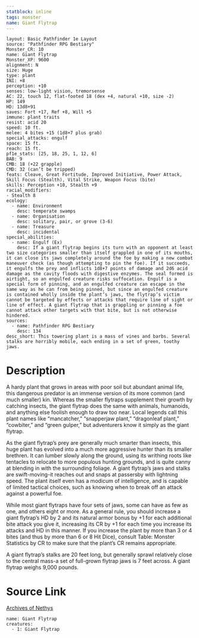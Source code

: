 ```yaml
---
statblock: inline
tags: monster
name: Giant Flytrap
---
```

```statblock
layout: Basic Pathfinder 1e Layout
source: "Pathfinder RPG Bestiary"
Monster_CR: 10
name: Giant Flytrap
Monster_XP: 9600
alignment: N
size: Huge
type: plant
INI: +8
perception: +10
senses: low-light vision, tremorsense
AC: 22, touch 12, flat-footed 18 (dex +4, natural +10, size -2)
HP: 149
HD: 13d8+91
saves: Fort +17, Ref +8, Will +5
immune: plant traits
resist: acid 20
speed: 10 ft.
melee: 4 bites +15 (1d8+7 plus grab)
special_attacks: engulf
space: 15 ft.
reach: 15 ft.
pf1e_stats: [25, 18, 25, 1, 12, 6]
BAB: 9
CMB: 18 (+22 grapple)
CMD: 32 (can’t be tripped)
feats: Cleave, Great Fortitude, Improved Initiative, Power Attack, Skill Focus (Stealth), Vital Strike, Weapon Focus (bite)
skills: Perception +10, Stealth +9
racial_modifiers:
- Stealth 8
ecology:
  - name: Environment
    desc: temperate swamps
  - name: Organisation
    desc: solitary, pair, or grove (3-6)
  - name: Treasure
    desc: incidental
special_abilities:
  - name: Engulf (Ex)
    desc: If a giant flytrap begins its turn with an opponent at least two size categories smaller than itself grappled in one of its mouths, it can close its jaws completely around the foe by making a new combat maneuver check (as though attempting to pin the foe). If it succeeds, it engulfs the prey and inflicts 1d8+7 points of damage and 2d6 acid damage as the cavity floods with digestive enzymes. The seal formed is airtight, so an engulfed creature risks suffocation. Engulf is a special form of pinning, and an engulfed creature can escape in the same way as he can from being pinned, but since an engulfed creature is contained wholly inside the plant’s jaws, the flytrap’s victim cannot be targeted by effects or attacks that require line of sight or line of effect. A giant flytrap that is grappling or pinning a foe cannot attack other targets with that bite, but is not otherwise hindered.
sources:
  - name: Pathfinder RPG Bestiary
    desc: 134
desc_short: This towering plant is a mass of vines and barbs. Several stalks are horribly mobile, each ending in a set of green, toothy jaws.
```
# Description
A hardy plant that grows in areas with poor soil but abundant animal life, this dangerous predator is an immense version of its more common (and much smaller) kin. Whereas the smaller flytraps supplement their growth by catching insects, the giant flytrap does the same with animals, humanoids, and anything else foolish enough to draw too near. Local legends call this plant names like “mancatcher,” “snapperjaw plant,” “dragonleaf plant,” “cowbiter,” and “green gulper,” but adventurers know it simply as the giant flytrap.

As the giant flytrap’s prey are generally much smarter than insects, this huge plant has evolved into a much more aggressive hunter than its smaller brethren. It can lumber slowly along the ground, using its writhing roots like tentacles to relocate to more populous hunting grounds, and is quite canny at blending in with the surrounding foliage. A giant flytrap’s jaws and stalks are swift-moving-it reaches out and snaps at passersby with lightning speed. The plant itself even has a modicum of intelligence, and is capable of limited tactical choices, such as knowing when to break off an attack against a powerful foe.

While most giant flytraps have four sets of jaws, some can have as few as one, and others eight or more. As a general rule, you should increase a giant flytrap’s HD by 2 and its natural armor bonus by +1 for each additional bite attack you give it, increasing its CR by +1 for each time you increase its attacks and HD in this manner. If you increase the plant by more than 3 or 4 bites (and thus by more than 6 or 8 Hit Dice), consult Table: Monster Statistics by CR to make sure that the plant’s CR remains appropriate.

A giant flytrap’s stalks are 20 feet long, but generally sprawl relatively close to the central mass-a set of full-grown flytrap jaws is 7 feet across. A giant flytrap weighs 9,000 pounds.
# Source Link
[Archives of Nethys](https://aonprd.com/MonsterDisplay.aspx?ItemName=Giant%20Flytrap)
```encounter-table
name: Giant Flytrap
creatures:
  - 1: Giant Flytrap
```
